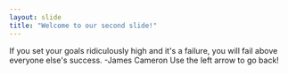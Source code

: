 ```yaml
---
layout: slide
title: "Welcome to our second slide!"
---
```

If you set your goals ridiculously high and it's a failure, you will fail above everyone else's success. -James Cameron
Use the left arrow to go back!
